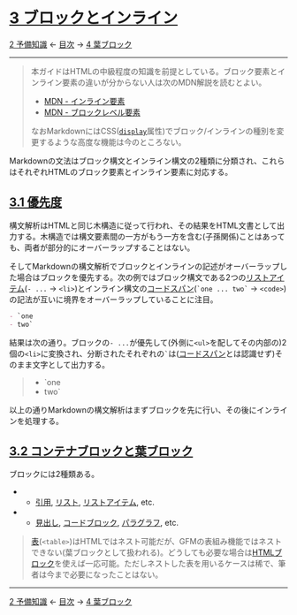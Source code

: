 # [3 ブロックとインライン](https://higuma.github.io/github-markdown-guide/gfm/#blocks-and-inlines)

[2 予備知識](preliminaries.md)
← [目次](index.md) →
[4 葉ブロック](leaf-blocks.md)

------------------------------------------------------------------------

> 本ガイドはHTMLの中級程度の知識を前提としている。ブロック要素とインライン要素の違いが分からない人は次のMDN解説を読むとよい。
> 
> * [MDN - インライン要素](https://developer.mozilla.org/ja/docs/Web/HTML/Inline_elements)
> * [MDN - ブロックレベル要素](https://developer.mozilla.org/ja/docs/Web/HTML/Block-level-elements)
> 
> なおMarkdownにはCSS([`display`](https://developer.mozilla.org/ja/docs/Web/CSS/display)属性)でブロック/インラインの種別を変更するような高度な機能は今のところない。

Markdownの文法はブロック構文とインライン構文の2種類に分類され、これらはそれぞれHTMLのブロック要素とインライン要素に対応する。

## [3.1 優先度](https://higuma.github.io/github-markdown-guide/gfm/#precedence)

構文解析はHTMLと同じ木構造に従って行われ、その結果をHTML文書として出力する。木構造では構文要素間の一方がもう一方を含む(子孫関係)ことはあっても、両者が部分的にオーバーラップすることはない。

そしてMarkdownの構文解析でブロックとインラインの記述がオーバーラップした場合はブロックを優先する。次の例ではブロック構文である2つの[リストアイテム](`- ...` → `<li>`)とインライン構文の[コードスパン](`` `one ... two` `` → `<code>`)の記法が互いに境界をオーバーラップしていることに注目。

```markdown
- `one
- two`
```

結果は次の通り。ブロックの`- ...`が優先して(外側に`<ul>`を配してその内部の)2個の`<li>`に変換され、分断されたそれぞれの`` ` ``は([コードスパン]とは認識せず)そのまま文字として出力する。

> - `one
> - two`

以上の通りMarkdownの構文解析はまずブロックを先に行い、その後にインラインを処理する。

## [3.2 コンテナブロックと葉ブロック](https://higuma.github.io/github-markdown-guide/gfm/#container-blocks-and-leaf-blocks)

ブロックには2種類ある。

* [コンテナブロック]: 内部に別のブロックを持つことができる(ネスト可)
    * [引用], [リスト], [リストアイテム], etc.
* [葉ブロック]: 内部に別のブロックを持てない(ネスト不可)
    * [見出し], [コードブロック], [パラグラフ], etc.

> [表]\(`<table>`)はHTMLではネスト可能だが、GFMの表組み機能ではネストできない(葉ブロックとして扱われる)。どうしても必要な場合は[HTMLブロック]を使えば一応可能。ただしネストした表を用いるケースは稀で、筆者は今まで必要になったことはない。

------------------------------------------------------------------------

[2 予備知識](preliminaries.md)
← [目次](index.md) →
[4 葉ブロック](leaf-blocks.md)

[HTMLブロック]: html-blocks.md
[コードスパン]: code-spans.md
[コードブロック]: code-blocks.md
[コンテナブロック]: container-blocks.md
[パラグラフ]: paragraphs.md
[リスト]: lists.md
[リストアイテム]: list-items.md
[引用]: block-quotes.md
[葉ブロック]: leaf-blocks.md
[表]: tables.md
[見出し]: headings.md
